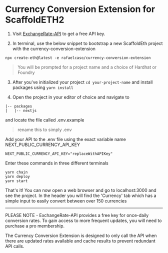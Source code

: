 # Currency Conversion Extension for ScaffoldETH2

1) Visit [ExchangeRate-API](https://www.exchangerate-api.com/) to get a free API key.

2) In terminal, use the below snippet to bootstrap a new ScaffoldEth project with the currency-conversion-extension

```npx create-eth@latest -e rafaelcaso/currency-conversion-extension```

> You will be prompted for a project name and a choice of Hardhat or Foundry

3) After you've initialized your project
```cd your-project-name```
and install packages using
```yarn install```


4) Open the project in your editor of choice and navigate to 
```
|-- packages
|   |-- nextjs
```
and locate the file called .env.example

> rename this to simply .env

Add your API to the .env file using the exact variable name NEXT_PUBLIC_CURRENCY_API_KEY

```NEXT_PUBLIC_CURRENCY_API_KEY="replaceWithAPIKey" ```


Enter these commands in three different terminals
```
yarn chain
yarn deploy
yarn start
```



That's it! You can now open a web browser and go to localhost:3000 and see the project.
In the header you will find the 'Currency' tab which has a simple input to easily convert between over 150 currencies


---

PLEASE NOTE - ExchangeRate-API provides a free key for once-daily conversion rates. To gain access to more frequent updates, you will need to purchase a pro membership.

The Currency Conversion Extension is designed to only call the API when there are updated rates available and cache results to prevent redundant API calls.

